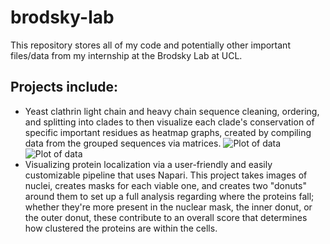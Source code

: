 # brodsky-lab
This repository stores all of my code and potentially other important files/data from my internship at the Brodsky Lab at UCL.

## Projects include:
- Yeast clathrin light chain and heavy chain sequence cleaning, ordering, and splitting into clades to then visualize each clade's conservation of specific important residues as heatmap graphs, created by compiling data from the grouped sequences via matrices.
![Plot of data](figures/CHC_clade_conservation.png)
![Plot of data](figures/CLC_clade_conservation.png)
- Visualizing protein localization via a user-friendly and easily customizable pipeline that uses Napari. This project takes images of nuclei, creates masks for each viable one, and creates two "donuts" around them to set up a full analysis regarding where the proteins fall; whether they're more present in the nuclear mask, the inner donut, or the outer donut, these contribute to an overall score that determines how clustered the proteins are within the cells. 
